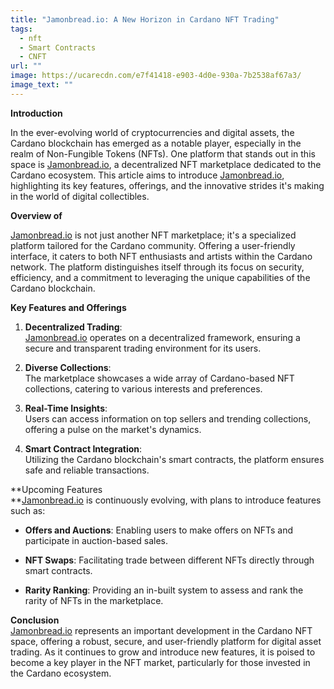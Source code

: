 ```yaml
---
title: "Jamonbread.io: A New Horizon in Cardano NFT Trading"
tags:
  - nft
  - Smart Contracts
  - CNFT
url: ""
image: https://ucarecdn.com/e7f41418-e903-4d0e-930a-7b2538af67a3/
image_text: ""
---
```


**Introduction**

In the ever-evolving world of cryptocurrencies and digital assets, the Cardano blockchain has emerged as a notable player, especially in the realm of Non-Fungible Tokens (NFTs). One platform that stands out in this space is [Jamonbread.io](//Jamonbread.io), a decentralized NFT marketplace dedicated to the Cardano ecosystem. This article aims to introduce [Jamonbread.io](//Jamonbread.io), highlighting its key features, offerings, and the innovative strides it's making in the world of digital collectibles.

**Overview of**

[Jamonbread.io](//Jamonbread.io) is not just another NFT marketplace; it's a specialized platform tailored for the Cardano community. Offering a user-friendly interface, it caters to both NFT enthusiasts and artists within the Cardano network. The platform distinguishes itself through its focus on security, efficiency, and a commitment to leveraging the unique capabilities of the Cardano blockchain.

**Key Features and Offerings**

1.  **Decentralized Trading**:  
    [Jamonbread.io](//Jamonbread.io) operates on a decentralized framework, ensuring a secure and transparent trading environment for its users.
    
2.  **Diverse Collections**:  
    The marketplace showcases a wide array of Cardano-based NFT collections, catering to various interests and preferences.
    
3.  **Real-Time Insights**:  
    Users can access information on top sellers and trending collections, offering a pulse on the market's dynamics.
    
4.  **Smart Contract Integration**:  
    Utilizing the Cardano blockchain's smart contracts, the platform ensures safe and reliable transactions.
    

**Upcoming Features  
**[Jamonbread.io](//Jamonbread.io) is continuously evolving, with plans to introduce features such as:

*   **Offers and Auctions**: Enabling users to make offers on NFTs and participate in auction-based sales.
    
*   **NFT Swaps**: Facilitating trade between different NFTs directly through smart contracts.
    
*   **Rarity Ranking**: Providing an in-built system to assess and rank the rarity of NFTs in the marketplace.
    

**Conclusion**  
[Jamonbread.io](//Jamonbread.io) represents an important development in the Cardano NFT space, offering a robust, secure, and user-friendly platform for digital asset trading. As it continues to grow and introduce new features, it is poised to become a key player in the NFT market, particularly for those invested in the Cardano ecosystem.
